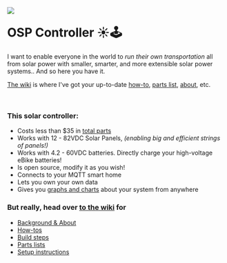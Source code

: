 <img align="left" src="https://avatars1.githubusercontent.com/u/53953954?s=200">

# OSP Controller ☀️🕹

I want to enable everyone in the world to _run their own transportation_ all from solar power with smaller, smarter, and more extensible solar power systems.. And so here you have it. 

[The wiki](https://github.com/opensolarproject/OSPController/wiki) is where I've got your up-to-date [how-to](https://github.com/opensolarproject/OSPController/wiki), [parts list](https://github.com/opensolarproject/OSPController/wiki/Step-1%3A-Parts-List), [about](https://github.com/opensolarproject/OSPController/wiki/About), etc.

<br clear="both"/>

### This solar controller:
- Costs less than $35 in [total parts](https://github.com/opensolarproject/OSPController/wiki/Step-1%3A-Parts-List)
- Works with 12 - 82VDC Solar Panels, _(enabling big and efficient strings of panels!)_
- Works with 4.2 - 60VDC batteries. Directly charge your high-voltage eBike batteries!
- Is open source, modify it as you wish!
- Connects to your MQTT smart home
- Lets you own your own data
- Gives you [graphs and charts](https://github.com/opensolarproject/OSPController/wiki/Step-4:-Data-Visualization) about your system from anywhere

### But really, head over [to the wiki](https://github.com/opensolarproject/OSPController/wiki) for 
- [Background & About](https://github.com/opensolarproject/OSPController/wiki/About)
- [How-tos](https://github.com/opensolarproject/OSPController/wiki)
- [Build steps](https://github.com/opensolarproject/OSPController/wiki/Step-2%3A-Hardware-Build)
- [Parts lists](https://github.com/opensolarproject/OSPController/wiki/Step-1%3A-Parts-List)
- [Setup instructions](https://github.com/opensolarproject/OSPController/wiki/Step-3%3A-Software-Setup)
